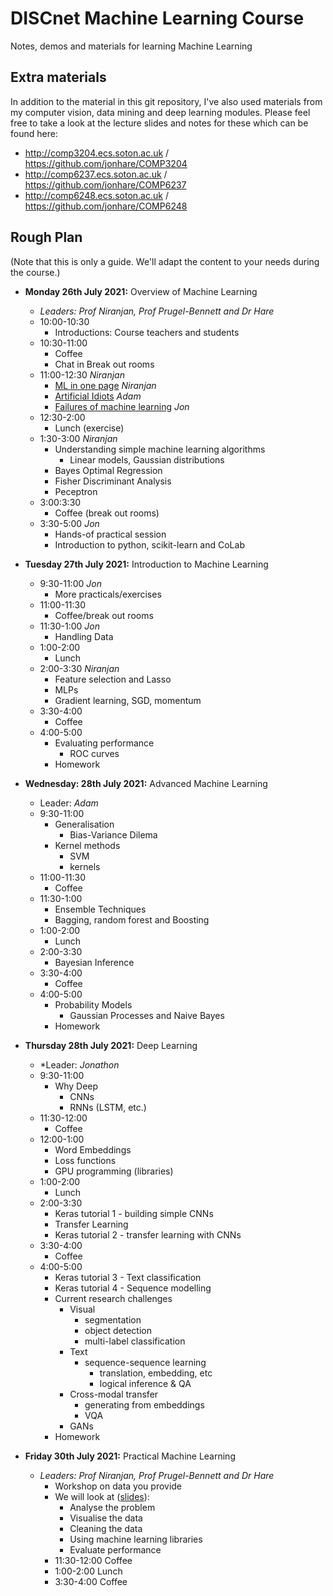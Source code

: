 # DISCnet Machine Learning Course
Notes, demos and materials for learning Machine Learning

## Extra materials

In addition to the material in this git repository, I've also used materials from my computer vision, data mining and deep learning modules. Please feel free to take a look at the lecture slides and notes for these which can be found here:

- http://comp3204.ecs.soton.ac.uk / https://github.com/jonhare/COMP3204
- http://comp6237.ecs.soton.ac.uk / https://github.com/jonhare/COMP6237
- http://comp6248.ecs.soton.ac.uk / https://github.com/jonhare/COMP6248

## Rough Plan

(Note that this is only a guide. We'll adapt the content to your needs during the course.)

- **Monday 26th July 2021:** Overview of Machine Learning
  + *Leaders: Prof Niranjan, Prof Prugel-Bennett and Dr Hare*
  + 10:00-10:30
    * Introductions:  Course teachers and students
  + 10:30-11:00
    * Coffee
    * Chat in Break out rooms
  + 11:00-12:30 _Niranjan_
    * [ML in one page](https://github.com/jonhare/DISCnetMachineLearningCourse/raw/master/Monday/SummerSchool_NiranjanOnePage.pdf) _Niranjan_
    * [Artificial Idiots](https://github.com/jonhare/DISCNetMachineLearningCourse/blob/master/Monday/talk.pdf) _Adam_
    * [Failures of machine learning](https://github.com/jonhare/DISCNetMachineLearningCourse/blob/master/Monday/ML-failures.md) _Jon_
  + 12:30-2:00
    * Lunch (exercise)
  + 1:30-3:00 _Niranjan_
    * Understanding simple machine learning algorithms
      * Linear models, Gaussian distributions
    * Bayes Optimal Regression 
    * Fisher Discriminant Analysis
    * Peceptron
  + 3:00:3:30
    * Coffee (break out rooms)
  + 3:30-5:00 _Jon_
    * Hands-of practical session
    * Introduction to python, scikit-learn and CoLab
 
- **Tuesday 27th July 2021:** Introduction to Machine Learning
  + 9:30-11:00 _Jon_
    * More practicals/exercises
  + 11:00-11:30
    * Coffee/break out rooms
  + 11:30-1:00 _Jon_
    * Handling Data
  + 1:00-2:00
    * Lunch
  + 2:00-3:30 _Niranjan_
    * Feature selection and Lasso
    * MLPs
    * Gradient learning, SGD, momentum
  + 3:30-4:00
    * Coffee
  + 4:00-5:00
    * Evaluating performance
      * ROC curves
    * Homework
    
- **Wednesday: 28th July 2021:** Advanced Machine Learning
  + Leader: _Adam_
  + 9:30-11:00
    * Generalisation
      * Bias-Variance Dilema
    * Kernel methods
      * SVM
      * kernels
  + 11:00-11:30
    * Coffee
  + 11:30-1:00
     * Ensemble Techniques
      * Bagging, random forest and Boosting
  + 1:00-2:00
    * Lunch
  + 2:00-3:30
    * Bayesian Inference
  + 3:30-4:00
    * Coffee
  + 4:00-5:00
    * Probability Models
      * Gaussian Processes and Naive Bayes
    * Homework
- **Thursday 28th July 2021:** Deep Learning
  + *Leader: _Jonathon_
  + 9:30-11:00
    * Why Deep
      * CNNs
      * RNNs (LSTM, etc.)
  + 11:30-12:00
    * Coffee
  + 12:00-1:00
    * Word Embeddings
    * Loss functions
    * GPU programming (libraries)
  + 1:00-2:00
    * Lunch
  + 2:00-3:30
    * Keras tutorial 1 - building simple CNNs
    * Transfer Learning
    * Keras tutorial 2 - transfer learning with CNNs
  + 3:30-4:00
    * Coffee
  + 4:00-5:00
    * Keras tutorial 3 - Text classification
    * Keras tutorial 4 - Sequence modelling
    * Current research challenges
      - Visual
        + segmentation
        + object detection
        + multi-label classification
      - Text
        + sequence-sequence learning
          * translation, embedding, etc
          * logical inference & QA
      - Cross-modal transfer
        + generating from embeddings
        + VQA
      - GANs
    * Homework
- **Friday 30th July 2021:** Practical Machine Learning
  + *Leaders: Prof Niranjan, Prof Prugel-Bennett and Dr Hare*
    * Workshop on data you provide
    * We will look at ([slides](https://github.com/jonhare/DISCnetMachineLearningCourse/blob/master/Friday/projects.pdf)):
      * Analyse the problem
      * Visualise the data
      * Cleaning the data
      * Using machine learning libraries
      * Evaluate performance
    * 11:30-12:00 Coffee
    * 1:00-2:00 Lunch
    * 3:30-4:00 Coffee

